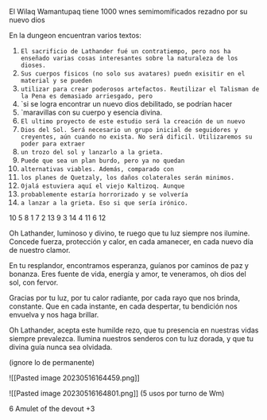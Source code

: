 
El Wilaq Wamantupaq tiene 1000 wnes semimomificados rezadno por su nuevo dios

En la dungeon encuentran varios textos:


1. `El sacrificio de Lathander fué un contratiempo, pero nos ha enseñado varias cosas interesantes sobre la naturaleza de los dioses.`
2. `Sus cuerpos fisicos (no solo sus avatares) puedn exisitir en el material y se pueden`
3. `utilizar para crear poderosos artefactos. Reutilizar el Talisman de la Pena es demasiado arriesgado, pero`
4. `si se logra encontrar un nuevo dios debilitado, se podrían hacer
5. `maravillas con su cuerpo y esencia divina.
6. `El ultimo proyecto de este estudio será la creación de un nuevo`
7. `Dios del Sol. Será necesario un grupo inicial de seguidores y creyentes, aún cuando no exista. No será dificil. Utilizaremos su poder para extraer`
8. `un trozo del sol y lanzarlo a la grieta.` 
9. `Puede que sea un plan burdo, pero ya no quedan`
10. `alternativas viables. Además, comparado con`
11. `los planes de Quetzaly, los daños colaterales serán minimos.`
12. `Ojalá estuviera aquí el viejo Kaltizoq. Aunque` 
13. `probablemente estaría horrorizado y se volvería`
14. `a lanzar a la grieta. Eso si que sería irónico.`

10 5 8 1 7 2 13 9 3 14 4 11 6 12



Oh Lathander, luminoso y divino, te ruego que tu luz siempre nos ilumine. Concede fuerza, protección y calor, en cada amanecer, en cada nuevo día de nuestro clamor.

En tu resplandor, encontramos esperanza, guíanos por caminos de paz y bonanza. Eres fuente de vida, energía y amor, te veneramos, oh dios del sol, con fervor.

Gracias por tu luz, por tu calor radiante, por cada rayo que nos brinda, constante. Que en cada instante, en cada despertar, tu bendición nos envuelva y nos haga brillar.

Oh Lathander, acepta este humilde rezo, que tu presencia en nuestras vidas siempre prevalezca. Ilumina nuestros senderos con tu luz dorada, y que tu divina guía nunca sea olvidada.




(ignore lo de permanente)

![[Pasted image 20230516164459.png]]

![[Pasted image 20230516164801.png]] (5 usos por turno de Wm)

6 Amulet of the devout +3

